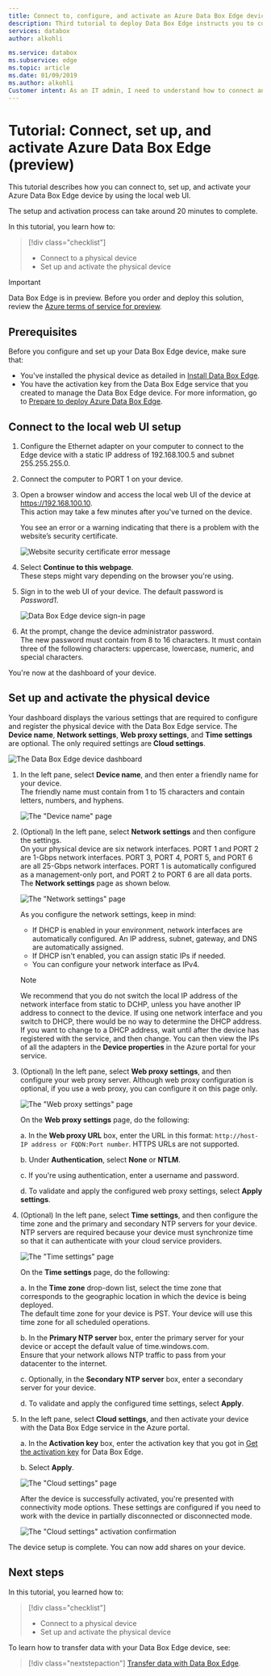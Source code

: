 ```yaml
---
title: Connect to, configure, and activate an Azure Data Box Edge device in the Azure portal | Microsoft Docs
description: Third tutorial to deploy Data Box Edge instructs you to connect, set up, and activate your physical device.
services: databox
author: alkohli

ms.service: databox
ms.subservice: edge
ms.topic: article
ms.date: 01/09/2019
ms.author: alkohli
Customer intent: As an IT admin, I need to understand how to connect and activate Data Box Edge so I can use it to transfer data to Azure. 
---
```

# Tutorial: Connect, set up, and activate Azure Data Box Edge (preview) 

This tutorial describes how you can connect to, set up, and activate your Azure Data Box Edge device by using the local web UI. 

The setup and activation process can take around 20 minutes to complete. 

In this tutorial, you learn how to:

> [!div class="checklist"]
> * Connect to a physical device
> * Set up and activate the physical device

> [!IMPORTANT]
> Data Box Edge is in preview. Before you order and deploy this solution, review the [Azure terms of service for preview](https://azure.microsoft.com/support/legal/preview-supplemental-terms/). 


## Prerequisites

Before you configure and set up your Data Box Edge device, make sure that:

* You've installed the physical device as detailed in [Install Data Box Edge](data-box-edge-deploy-install.md).
* You have the activation key from the Data Box Edge service that you created to manage the Data Box Edge device. For more information, go to [Prepare to deploy Azure Data Box Edge](data-box-edge-deploy-prep.md).

## Connect to the local web UI setup 

1. Configure the Ethernet adapter on your computer to connect to the Edge device with a static IP address of 192.168.100.5 and subnet 255.255.255.0.

1. Connect the computer to PORT 1 on your device. 

1. Open a browser window and access the local web UI of the device at https://192.168.100.10.  
    This action may take a few minutes after you've turned on the device. 

    You see an error or a warning indicating that there is a problem with the website’s security certificate. 
   
    ![Website security certificate error message](./media/data-box-edge-deploy-connect-setup-activate/image2.png)

1. Select **Continue to this webpage**.  
    These steps might vary depending on the browser you're using.

1. Sign in to the web UI of your device. The default password is *Password1*. 
   
    ![Data Box Edge device sign-in page](./media/data-box-edge-deploy-connect-setup-activate/image3.png)

1. At the prompt, change the device administrator password.  
    The new password must contain from 8 to 16 characters. It must contain three of the following characters: uppercase, lowercase, numeric, and special characters.

You're now at the dashboard of your device.

## Set up and activate the physical device
 
Your dashboard displays the various settings that are required to configure and register the physical device with the Data Box Edge service. The **Device name**, **Network settings**, **Web proxy settings**, and **Time settings** are optional. The only required settings are **Cloud settings**.
   
![The Data Box Edge device dashboard](./media/data-box-edge-deploy-connect-setup-activate/set-up-activate-1.png)

1. In the left pane, select **Device name**, and then enter a friendly name for your device.  
    The friendly name must contain from 1 to 15 characters and contain letters, numbers, and hyphens.

    ![The "Device name" page](./media/data-box-edge-deploy-connect-setup-activate/set-up-activate-2.png)

1. (Optional) In the left pane, select **Network settings** and then configure the settings.  
    On your physical device are six network interfaces. PORT 1 and PORT 2 are 1-Gbps network interfaces. PORT 3, PORT 4, PORT 5, and PORT 6 are all 25-Gbps network interfaces. PORT 1 is automatically configured as a management-only port, and PORT 2 to PORT 6 are all data ports. The **Network settings** page as shown below.
    
    ![The "Network settings" page](./media/data-box-edge-deploy-connect-setup-activate/set-up-activate-3.png)
   
    As you configure the network settings, keep in mind:

    - If DHCP is enabled in your environment, network interfaces are automatically configured. An IP address, subnet, gateway, and DNS are automatically assigned.
    - If DHCP isn't enabled, you can assign static IPs if needed.
    - You can configure your network interface as IPv4.

    >[!NOTE] 
    > We recommend that you do not switch the local IP address of the network interface from static to DCHP, unless you have another IP address to connect to the device. If using one network interface and you switch to DHCP, there would be no way to determine the DHCP address. If you want to change to a DHCP address, wait until after the device has registered with the service, and then change. You can then view the IPs of all the adapters in the **Device properties** in the Azure portal for your service.

1. (Optional) In the left pane, select **Web proxy settings**, and then configure your web proxy server. Although web proxy configuration is optional, if you use a web proxy, you can configure it on this page only.
   
   ![The "Web proxy settings" page](./media/data-box-edge-deploy-connect-setup-activate/set-up-activate-4.png)
   
   On the **Web proxy settings** page, do the following:
   
   a. In the **Web proxy URL** box, enter the URL in this format: `http://host-IP address or FQDN:Port number`. HTTPS URLs are not supported.

   b. Under **Authentication**, select **None** or **NTLM**.

   c. If you're using authentication, enter a username and password.

   d. To validate and apply the configured web proxy settings, select **Apply settings**.

1. (Optional) In the left pane, select **Time settings**, and then configure the time zone and the primary and secondary NTP servers for your device.  
    NTP servers are required because your device must synchronize time so that it can authenticate with your cloud service providers.
    
    ![The "Time settings" page](./media/data-box-edge-deploy-connect-setup-activate/set-up-activate-5.png)
    
    On the **Time settings** page, do the following:
    
    a. In the **Time zone** drop-down list, select the time zone that corresponds to the geographic location in which the device is being deployed.  
        The default time zone for your device is PST. Your device will use this time zone for all scheduled operations.

    b. In the **Primary NTP server** box, enter the primary server for your device or accept the default value of time.windows.com.  
        Ensure that your network allows NTP traffic to pass from your datacenter to the internet.

    c. Optionally, in the **Secondary NTP server** box, enter a secondary server for your device.

    d. To validate and apply the configured time settings, select **Apply**.

6. In the left pane, select **Cloud settings**, and then activate your device with the Data Box Edge service in the Azure portal.
    
    a. In the **Activation key** box, enter the activation key that you got in [Get the activation key](data-box-edge-deploy-prep.md#get-the-activation-key) for Data Box Edge.

    b. Select **Apply**. 
       
    ![The "Cloud settings" page](./media/data-box-edge-deploy-connect-setup-activate/set-up-activate-6.png)
    
    After the device is successfully activated, you're presented with connectivity mode options. These settings are configured if you need to work with the device in partially disconnected or disconnected mode. 

    ![The "Cloud settings" activation confirmation](./media/data-box-edge-deploy-connect-setup-activate/set-up-activate-7.png)    

The device setup is complete. You can now add shares on your device.


## Next steps

In this tutorial, you learned how to:

> [!div class="checklist"]
> * Connect to a physical device
> * Set up and activate the physical device


To learn how to transfer data with your Data Box Edge device, see:

> [!div class="nextstepaction"]
> [Transfer data with Data Box Edge](./data-box-edge-deploy-add-shares.md).
